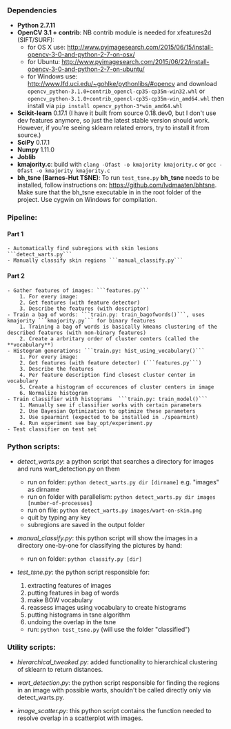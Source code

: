 ### Dependencies

- **Python 2.7.11**
- **OpenCV 3.1 + contrib**:
	NB contrib module is needed for xfeatures2d (SIFT/SURF):
	- for OS X use: <http://www.pyimagesearch.com/2015/06/15/install-opencv-3-0-and-python-2-7-on-osx/>
	- for Ubuntu: <http://www.pyimagesearch.com/2015/06/22/install-opencv-3-0-and-python-2-7-on-ubuntu/>
 	- for Windows use: <http://www.lfd.uci.edu/~gohlke/pythonlibs/#opencv> and download ```opencv_python-3.1.0+contrib_opencl-cp35-cp35m-win32.whl``` or ```opencv_python-3.1.0+contrib_opencl-cp35-cp35m-win_amd64.whl``` then install via ```pip install opencv_python-3*win_amd64.whl```
- **Scikit-learn** 0.17.1 (I have it built from source 0.18.dev0, but I don't use dev features anymore, so just the latest stable version should work. However, if you're seeing sklearn related errors, try to install it from source.)
- **SciPy** 0.17.1
- **Numpy** 1.11.0
- **Joblib**
- **kmajority.c**: build with ```clang -Ofast -o kmajority kmajority.c``` or ```gcc -Ofast -o kmajority kmajority.c```
- **bh_tsne (Barnes-Hut TSNE)**: To run ```test_tsne.py``` **bh\_tsne** needs to be installed, follow instructions on: <https://github.com/lvdmaaten/bhtsne>. Make sure that the bh_tsne executable in in the root folder of the project. Use cygwin on Windows for compilation.


### Pipeline:

#### Part 1

	- Automatically find subregions with skin lesions ```detect_warts.py```
	- Manually classify skin regions ```manual_classify.py```

#### Part 2

	- Gather features of images: ```features.py```
		1. For every image: 
		2. Get features (with feature detector)
		3. Describe the features (with descriptor)
	- Train a bag of words: ```train.py: train_bagofwords()```, uses kmajority ```kmajority.py``` for binary features
		1. Training a bag of words is basically kmeans clustering of the described features (with non-binary features)
		2. Create a arbritary order of cluster centers (called the **vocabulary**)
	- Histogram generations: ```train.py: hist_using_vocabulary()```
		1. For every image:
		2. Get features (with feature detector) (```features.py```)
		3. Describe the features
		4. Per feature description find closest cluster center in vocabulary
		5. Create a histogram of occurences of cluster centers in image
		6. Normalize histogram
	- Train classifier with histograms  ```train.py: train_model()```
		1. Manually see if classifier works with certain parameters
		2. Use Bayesian Optimization to optimize these parameters
		3. Use spearmint (expected to be installed in ./spearmint)
		4. Run experiment see bay_opt/experiment.py
	- Test classifier on test set

		
### Python scripts:

- *detect\_warts.py*: a python script that searches a directory for images and runs wart_detection.py on them
	- run on folder: ```python detect_warts.py dir [dirname]``` e.g. "images" as dirname
    - run on folder with parallelism: ```python detect_warts.py dir images [number-of-processes]```
    - run on file: ```python detect_warts.py images/wart-on-skin.png```
    - quit by typing any key
    - subregions are saved in the output folder

- *manual_classify.py*: this python script will show the images in a directory one-by-one for classifying the pictures by hand:
	- run on folder: ```python classify.py [dir]```

- *test_tsne.py*: the python script responsible for:
	1. extracting features of images
	2. putting features in bag of words
	3. make BOW vocabulary
	4. reassess images using vocabulary to create histograms
	5. putting histograms in tsne algorithm
	6. undoing the overlap in the tsne
	- run: ```python test_tsne.py``` (will use the folder "classified")

### Utility scripts:

- *hierarchical\_tweaked.py*: added functionality to hierarchical clustering of sklearn to return distances.

- *wart\_detection.py*: the python script responsible for finding the regions in an image with possible warts, shouldn't be called directly only via detect_warts.py.

- *image_scatter.py*: this python script contains the function needed to resolve overlap in a scatterplot with images.
